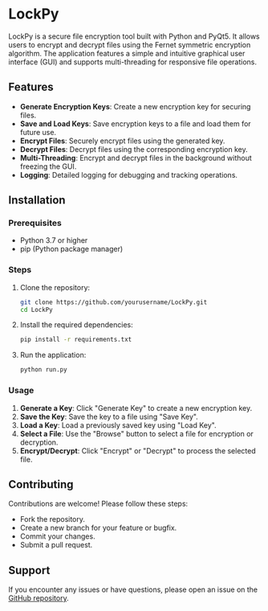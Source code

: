 # LockPy

LockPy is a secure file encryption tool built with Python and PyQt5. It allows users to encrypt and decrypt files using the Fernet symmetric encryption algorithm. The application features a simple and intuitive graphical user interface (GUI) and supports multi-threading for responsive file operations.

## Features

- **Generate Encryption Keys**: Create a new encryption key for securing files.
- **Save and Load Keys**: Save encryption keys to a file and load them for future use.
- **Encrypt Files**: Securely encrypt files using the generated key.
- **Decrypt Files**: Decrypt files using the corresponding encryption key.
- **Multi-Threading**: Encrypt and decrypt files in the background without freezing the GUI.
- **Logging**: Detailed logging for debugging and tracking operations.

## Installation

### Prerequisites

- Python 3.7 or higher
- pip (Python package manager)

### Steps

1. Clone the repository:
   
   ```bash
   git clone https://github.com/yourusername/LockPy.git
   cd LockPy
   
2. Install the required dependencies:
 
   ```bash
   pip install -r requirements.txt
   
3. Run the application:

   ```bash
   python run.py

### Usage
1. **Generate a Key**: Click "Generate Key" to create a new encryption key.
2. **Save the Key**: Save the key to a file using "Save Key".
3. **Load a Key**: Load a previously saved key using "Load Key".
4. **Select a File**: Use the "Browse" button to select a file for encryption or decryption.
5. **Encrypt/Decrypt**: Click "Encrypt" or "Decrypt" to process the selected file.

## Contributing
Contributions are welcome! Please follow these steps:
- Fork the repository.
- Create a new branch for your feature or bugfix.
- Commit your changes.
- Submit a pull request.


## Support
If you encounter any issues or have questions, please open an issue on the [GitHub repository](https://github.com/gerryaudityaa/LockPy).
